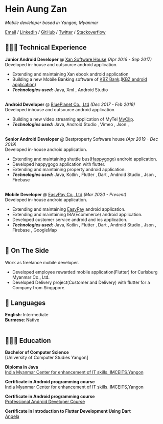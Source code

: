 # Hein Aung Zan

_Mobile devleloper based in Yangon, Myanmar_ <br>

[Email](mailto:heinzan202281@gmail.com) / [LinkedIn](https://www.linkedin.com/in/hein-zan-93a855136) / [GitHub](https://github.com/heinzan) / [Twitter](https://twitter.com/HeinZan2) / [Stackoverflow](https://stackoverflow.com/users/6127461/h-zan)

## 👩🏼‍💻 Technical Experience

**Junior Android Developer** @ [Xan Software House](http://www.xan.com.mm/) _(Apr 2016 - Sep 2017)_ <br>
Developed in-house and outsource android application.
  - Extending and maintaining Xan ebook android application
  - Building a new Mobile Banking software of [KBZ Bank](https://www.kbzbank.com/en/).([KBZ android application](https://play.google.com/store/apps/details?id=com.ofss.fcdb.mobile.android.phone.kbz.launcher&hl=en&gl=US))
  - **_Technologies used:_** Java, Xml , Android Studio
<br><br>

**Android Developer** @ [BluePlanet Co., Ltd](https://blueplanet.com.mm/) _(Dec 2017 - Feb 2019)_ <br>
Developed inhouse and outsource android application.
  - Building a new video streaming application of MyTel [MyClip](https://play.google.com/store/apps/details?id=mm.com.blueplanet.videoclip.release&hl=en_IE).
  - **_Technologies used:_** Java, Android Studio , Vimeo , Json , 
<br><br>

**Senior Android Developer** @ Bestproperty Software house _(Apr 2019 - Dec 2019)_ <br>
Developed in-house android application.
  - Extending and maintaining shuttle bus([Happygogo](https://play.google.com/store/apps/details?id=com.happygogo.consumer&hl=en&gl=US)) android application.
  - Developed happygogo application with flutter.
  - Extending and maintaining property android application.
  - **_Technologies used:_** Java, Kotlin , Flutter , Dart ,  Android Studio ,  Json , Firebase 
<br><br>

**Mobile Developer** @ [EasyPay Co., Ltd](https://www.easypay.com.mm/) _(Mar 2020 - Present)_ <br>
Developed in-house android application.
  - Extending and maintaining [EasyPay](https://play.google.com/store/apps/details?id=com.easypaymyanmar&hl=en&gl=US) android application.
  - Extending and maintaining IBA(Ecommerce) android application.
  - Developed customer service android and ios application.
  - **_Technologies used:_** Java, Kotlin , Flutter , Dart ,  Android Studio ,  Json , Firebase , GoogleMap
<br><br>

## 📌 On The Side
Work as freelance mobile developer.
  - Developed employee rewarded mobile application(Flutter) for Curlsburg Myanmar Co., Ltd.
  - Developed Delivery project(Customer and Delivery) with flutter for a Company from Singapore.

## 💬 Languages

**English**: Intermediate <br>
**Burmese**: Native
<br><br>

## 👩🏼‍🎓 Education

**Bachelor of Computer Science** <br>
[University of Computer Studies Yangon]

**Diploma in Java** <br>
[India Myanmar Center for enhancement of IT skills. IMCEITS,Yangon ](https://ictresearch.edu.mm/imceits/)

**Certificate in Android programming course** <br>
[India Myanmar Center for enhancement of IT skills. IMCEITS,Yangon ](https://ictresearch.edu.mm/imceits/)

**Certificate in Android programming course** <br>
[Professional Android Developer Course](http://www.padc.com.mm/home)

**Certificate in Introduction to Flutter Development Using Dart**<br>
[Angela](https://www.appbrewery.co/p/intro-to-flutter)
